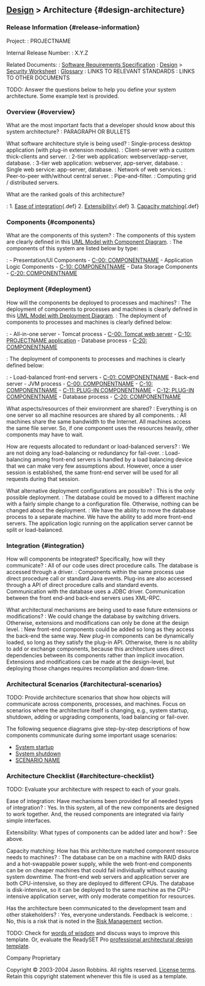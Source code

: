 [Design](design) &gt; Architecture {#design-architecture}
---------------------------------------

### Release Information {#release-information}

Project:
:   PROJECTNAME

Internal Release Number:
:   X.Y.Z

Related Documents:
:   [Software Requirements Specification](srs)
:   [Design](design) &gt; [Security Worksheet](design-security)
:   [Glossary](glossary)
:   LINKS TO RELEVANT STANDARDS
:   LINKS TO OTHER DOCUMENTS

TODO: Answer the questions below to help you define your system
architecture. Some example text is provided.

### Overview {#overview}

What are the most important facts that a developer should know about this system architecture?
:   PARAGRAPH OR BULLETS

What software architecture style is being used?
:   Single-process desktop application (with plug-in extension modules).
:   Client-server with a custom thick-clients and server.
:   2-tier web application: webserver/app-server, database.
:   3-tier web application: webserver, app-server, database.
:   Single web service: app-server, database.
:   Network of web services.
:   Peer-to-peer with/without central server.
:   Pipe-and-filter.
:   Computing grid / distributed servers.

What are the ranked goals of this architecture?

:   1.  [Ease of integration](glossary-std#dg_easy_integration){.def}
    2.  [Extensibility](glossary-std#dg_extensibility){.def}
    3.  [Capacity matching](glossary-std#dg_cap_match){.def}

### Components {#components}

What are the components of this system?
:   The components of this system are clearly defined in this [UML Model
    with Component Diagram](LINK-TO-MODEL).
:   The components of this system are listed below by type:

:   - Presentation/UI Components
        -  [C-00: COMPONENTNAME](design-components#C-00)
    -  Application Logic Components
        -  [C-10: COMPONENTNAME](design-components#C-10)
    -  Data Storage Components
        -   [C-20: COMPONENTNAME](design-components#C-20)

### Deployment {#deployment}

How will the components be deployed to processes and machines?
:   The deployment of components to processes and machines is clearly
    defined in this [UML Model with Deployment Diagram](LINK-TO-MODEL).
:   The deployment of components to processes and machines is clearly
    defined below:

:   -   All-in-one server
        -   Tomcat process
            -   [C-00: Tomcat web server](design-components#C-00)
            -   [C-10: PROJECTNAME
                application](design-components.html#C-10)
        -   Database process
            -   [C-20: COMPONENTNAME](design-components#C-30)

:   The deployment of components to processes and machines is clearly
    defined below:

:   -   Load-balanced front-end servers
        -   [C-01: COMPONENTNAME](design-components#C-00)
    -   Back-end server
        -   JVM process
            -   [C-00: COMPONENTNAME](design-components#C-00)
            -   [C-10: COMPONENTNAME](design-components#C-10)
            -   [C-11: PLUG-IN COMPONENTNAME](design-components#C-11)
            -   [C-12: PLUG-IN COMPONENTNAME](design-components#C-12)
        -   Database process
            -   [C-20: COMPONENTNAME](design-components#C-30)

What aspects/resources of their environment are shared?
:   Everything is on one server so all machine resources are shared by
    all components.
:   All machines share the same bandwidth to the Internet. All machines
    access the same file server. So, if one component uses the resources
    heavily, other components may have to wait.

How are requests allocated to redundant or load-balanced servers?
:   We are not doing any load-balancing or redundancy for fail-over.
:   Load-balancing among front-end servers is handled by a load
    balancing device that we can make very few assumptions about.
    However, once a user session is established, the same front-end
    server will be used for all requests during that session.

What alternative deployment configurations are possible?
:   This is the only possible deployment.
:   The database could be moved to a different machine with a fairly
    simple change to a configuration file. Otherwise, nothing can be
    changed about the deployment.
:   We have the ability to move the database process to a
    separate machine. We have the ability to add more front-end servers.
    The application logic running on the application server cannot be
    split or load-balanced.

### Integration {#integration}

How will components be integrated? Specifically, how will they communicate?
:   All of our code uses direct procedure calls. The database is
    accessed through a driver.
:   Components within the same process use direct procedure call or
    standard Java events. Plug-ins are also accessed through a API of
    direct procedure calls and standard events. Communication with the
    database uses a JDBC driver. Communication between the front end-and
    back-end servers uses XML-RPC.

What architectural mechanisms are being used to ease future extensions or modifications?
:   We could change the database by switching drivers. Otherwise,
    extensions and modifications can only be done at the design level.
:   New front-end components could be added so long as they access the
    back-end the same way. New plug-in components can be dynamically
    loaded, so long as they satisfy the plug-in API. Otherwise, there is
    no ability to add or exchange components, because this architecture
    uses direct dependencies between its components rather than
    implicit invocation. Extensions and modifications can be made at the
    design-level, but deploying those changes requires recompilation
    and down-time.

### Architectural Scenarios {#architectural-scenarios}

TODO: Provide architecture scenarios that show how objects will
communicate across components, processes, and machines. Focus on
scenarios where the architecture itself is changing, e.g., system
startup, shutdown, adding or upgrading components, load balancing or
fail-over.

The following sequence diagrams give step-by-step descriptions of how
components communicate during some important usage scenarios:

-   [System startup](LINK-TO-DIAGRAM)
-   [System shutdown](LINK-TO-DIAGRAM)
-   [SCENARIO NAME](LINK-TO-DIAGRAM)

### Architecture Checklist {#architecture-checklist}

TODO: Evaluate your architecture with respect to each of your goals.

Ease of integration: Have mechanisms been provided for all needed types of integration?
:   Yes. In this system, all of the new components are designed to
    work together. And, the reused components are integrated via fairly
    simple interfaces.

Extensibility: What types of components can be added later and how?
:   See above.

Capacity matching: How has this architecture matched component resource needs to machines?
:   The database can be on a machine with RAID disks and a hot-swappable
    power supply, while the web front-end components can be on cheaper
    machines that could fail individually without causing
    system downtime. The front-end web servers and application server
    are both CPU-intensive, so they are deployed to different CPUs. The
    database is disk-intensive, so it can be deployed to the same
    machine as the CPU-intensive application server, with only moderate
    competition for resources.

Has the architecture been communicated to the development team and other stakeholders?
:   Yes, everyone understands. Feedback is welcome.
:   No, this is a risk that is noted in the [Risk
    Management](plan#risks) section.

TODO: Check for [words of
wisdom](http://readyset.tigris.org/words-of-wisdom/design-architecture.html)
and discuss ways to improve this template. Or, evaluate the ReadySET Pro
[professional architectural design
template](http://www.readysetpro.com/ "pro use case template and sample test plan").

Company Proprietary

Copyright © 2003-2004 Jason Robbins. All rights reserved. [License
terms](readyset-license.html). Retain this copyright statement whenever
this file is used as a template.


